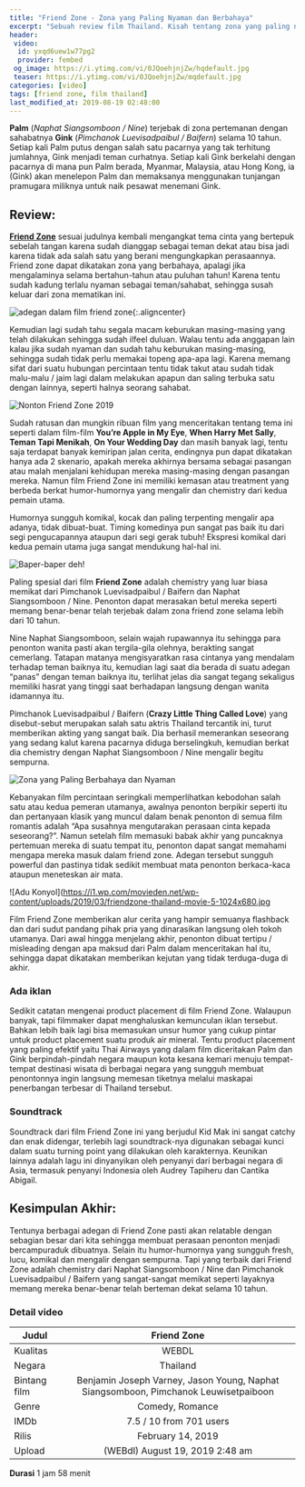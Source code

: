 ```yaml
---
title: "Friend Zone - Zona yang Paling Nyaman dan Berbahaya"
excerpt: "Sebuah review film Thailand. Kisah tentang zona yang paling nyaman sekaligus berbahaya"
header:
 video:
  id: yxqd6uew1w77pg2
  provider: fembed
 og_image: https://i.ytimg.com/vi/0JQoehjnjZw/hqdefault.jpg
 teaser: https://i.ytimg.com/vi/0JQoehjnjZw/mqdefault.jpg
categories: [video]
tags: [friend zone, film thailand]
last_modified_at: 2019-08-19 02:48:00
---
```


**Palm** (_Naphat Siangsomboon / Nine_) terjebak di zona pertemanan dengan sahabatnya **Gink** (_Pimchanok Luevisadpaibul / Baifern_) selama 10 tahun. Setiap kali Palm putus dengan salah satu pacarnya yang tak terhitung jumlahnya, Gink menjadi teman curhatnya. Setiap kali Gink berkelahi dengan pacarnya di mana pun Palm berada, Myanmar, Malaysia, atau Hong Kong, ia (Gink) akan menelepon Palm dan memaksanya menggunakan tunjangan pramugara miliknya untuk naik pesawat menemani Gink.

## Review:

[**Friend Zone**](/video/friend-zone/) sesuai judulnya kembali mengangkat tema cinta yang bertepuk sebelah tangan karena sudah dianggap sebagai teman dekat atau bisa jadi karena tidak ada salah satu yang berani mengungkapkan perasaannya. Friend zone dapat dikatakan zona yang berbahaya, apalagi jika mengalaminya selama bertahun-tahun atau puluhan tahun! Karena tentu sudah kadung terlalu nyaman sebagai teman/sahabat, sehingga susah keluar dari zona mematikan ini.

![adegan dalam film friend zone](https://i1.wp.com/movieden.net/wp-content/uploads/2019/03/friendzone-thailand-movie-1-1024x680.jpg){:.aligncenter}

Kemudian lagi sudah tahu segala macam keburukan masing-masing yang telah dilakukan sehingga sudah ilfeel duluan. Walau tentu ada anggapan lain kalau jika sudah nyaman dan sudah tahu keburukan masing-masing, sehingga sudah tidak perlu memakai topeng apa-apa lagi. Karena memang sifat dari suatu hubungan percintaan tentu tidak takut atau sudah tidak malu-malu / jaim lagi dalam melakukan apapun dan saling terbuka satu dengan lainnya, seperti halnya seorang sahabat.

![Nonton Friend Zone 2019](https://i0.wp.com/movieden.net/wp-content/uploads/2019/03/friendzone-thailand-movie-2-1024x680.jpg)

Sudah ratusan dan mungkin ribuan film yang menceritakan tentang tema ini seperti dalam film-film **You’re Apple in My Eye**, **When Harry Met Sally**, **Teman Tapi Menikah**, **On Your Wedding Day** dan masih banyak lagi, tentu saja terdapat banyak kemiripan jalan cerita, endingnya pun dapat dikatakan hanya ada 2 skenario, apakah mereka akhirnya bersama sebagai pasangan atau malah menjalani kehidupan mereka masing-masing dengan pasangan mereka. Namun film Friend Zone ini memiliki kemasan atau treatment yang berbeda berkat humor-humornya yang mengalir dan chemistry dari kedua pemain utama.

Humornya sungguh komikal, kocak dan paling terpenting mengalir apa adanya, tidak dibuat-buat. Timing komedinya pun sangat pas baik itu dari segi pengucapannya ataupun dari segi gerak tubuh! Ekspresi komikal dari kedua pemain utama juga sangat mendukung hal-hal ini.

![Baper-baper deh!](https://i1.wp.com/movieden.net/wp-content/uploads/2019/03/friendzone-thailand-movie-3-1024x680.jpg)

Paling spesial dari film **Friend Zone** adalah chemistry yang luar biasa memikat dari Pimchanok Luevisadpaibul / Baifern dan Naphat Siangsomboon / Nine. Penonton dapat merasakan betul mereka seperti memang benar-benar telah terjebak dalam zona friend zone selama lebih dari 10 tahun.

Nine Naphat Siangsomboon, selain wajah rupawannya itu sehingga para penonton wanita pasti akan tergila-gila olehnya, berakting sangat cemerlang. Tatapan matanya mengisyaratkan rasa cintanya yang mendalam terhadap teman baiknya itu, kemudian lagi saat dia berada di suatu adegan “panas” dengan teman baiknya itu, terlihat jelas dia sangat tegang sekaligus memiliki hasrat yang tinggi saat berhadapan langsung dengan wanita idamannya itu.

Pimchanok Luevisadpaibul / Baifern (**Crazy Little Thing Called Love**) yang disebut-sebut merupakan salah satu aktris Thailand tercantik ini, turut memberikan akting yang sangat baik. Dia berhasil memerankan seseorang yang sedang kalut karena pacarnya diduga berselingkuh, kemudian berkat dia chemistry dengan Naphat Siangsomboon / Nine mengalir begitu sempurna.

![Zona yang Paling Berbahaya dan Nyaman](https://i0.wp.com/movieden.net/wp-content/uploads/2019/03/friendzone-thailand-movie-4-1024x680.jpg)

Kebanyakan film percintaan seringkali memperlihatkan kebodohan salah satu atau kedua pemeran utamanya, awalnya penonton berpikir seperti itu dan pertanyaan klasik yang muncul dalam benak penonton di semua film romantis adalah “Apa susahnya mengutarakan perasaan cinta kepada seseorang?”. Namun setelah film memasuki babak akhir yang puncaknya pertemuan mereka di suatu tempat itu, penonton dapat sangat memahami mengapa mereka masuk dalam friend zone. Adegan tersebut sungguh powerful dan pastinya tidak sedikit membuat mata penonton berkaca-kaca ataupun meneteskan air mata.

![Adu Konyol](https://i1.wp.com/movieden.net/wp-content/uploads/2019/03/friendzone-thailand-movie-5-1024x680.jpg

Film Friend Zone memberikan alur cerita yang hampir semuanya flashback dan dari sudut pandang pihak pria yang dinarasikan langsung oleh tokoh utamanya. Dari awal hingga menjelang akhir, penonton dibuat tertipu / misleading dengan apa maksud dari Palm dalam menceritakan hal itu, sehingga dapat dikatakan memberikan kejutan yang tidak terduga-duga di akhir.

### Ada iklan

Sedikit catatan mengenai product placement di film Friend Zone. Walaupun banyak, tapi filmmaker dapat menghaluskan kemunculan iklan tersebut. Bahkan lebih baik lagi bisa memasukan unsur humor yang cukup pintar untuk product placement suatu produk air mineral. Tentu product placement yang paling efektif yaitu Thai Airways yang dalam film diceritakan Palm dan Gink berpindah-pindah negara maupun kota kesana kemari menuju tempat-tempat destinasi wisata di berbagai negara yang sungguh membuat penontonnya ingin langsung memesan tiketnya melalui maskapai penerbangan terbesar di Thailand tersebut.

### Soundtrack

Soundtrack dari film Friend Zone ini yang berjudul Kid Mak ini sangat catchy dan enak didengar, terlebih lagi soundtrack-nya digunakan sebagai kunci dalam suatu turning point yang dilakukan oleh karakternya. Keunikan lainnya adalah lagu ini dinyanyikan oleh penyanyi dari berbagai negara di Asia, termasuk penyanyi Indonesia oleh Audrey Tapiheru dan Cantika Abigail.

## Kesimpulan Akhir:

Tentunya berbagai adegan di Friend Zone pasti akan relatable dengan sebagian besar dari kita sehingga membuat perasaan penonton menjadi bercampuraduk dibuatnya. Selain itu humor-humornya yang sungguh fresh, lucu, komikal dan mengalir dengan sempurna. Tapi yang terbaik dari Friend Zone adalah chemistry dari Naphat Siangsomboon / Nine dan Pimchanok Luevisadpaibul / Baifern yang sangat-sangat memikat seperti layaknya memang mereka benar-benar telah berteman dekat selama 10 tahun.

### Detail video

|Judul|Friend Zone|
|---|:---:|
|Kualitas|WEBDL|
|Negara|Thailand|
|Bintang film|Benjamin Joseph Varney, Jason Young, Naphat Siangsomboon, Pimchanok Leuwisetpaiboon|
|Genre|Comedy, Romance|
|IMDb|7.5 / 10 from 701 users|
|Rilis|February 14, 2019|
|Upload|(WEBdl) August 19, 2019 2:48 am|

**Durasi** 1 jam 58 menit
